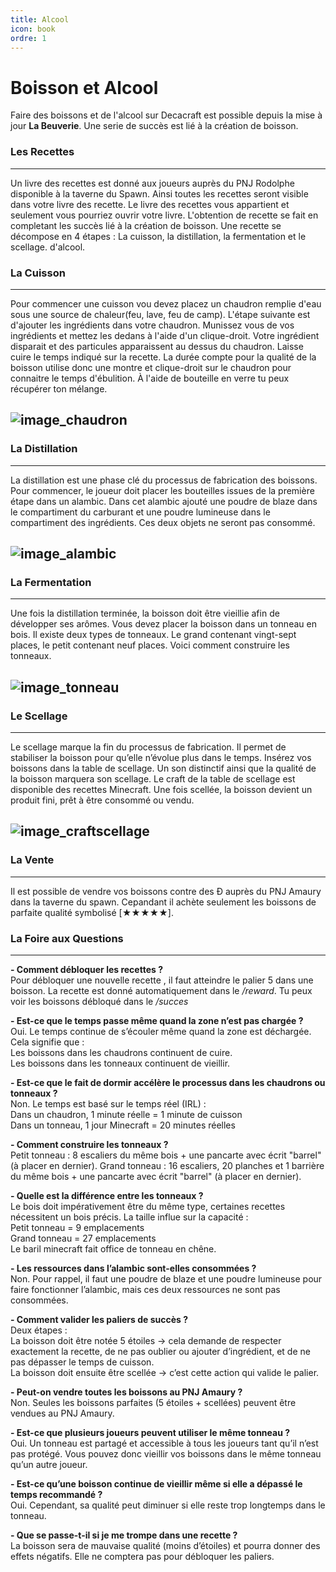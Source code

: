 ```yaml
---
title: Alcool
icon: book
ordre: 1
---
```

# Boisson et Alcool

Faire des boissons et de l'alcool sur Decacraft est possible depuis la mise à jour **La Beuverie**. Une serie de succès est lié à la création de boisson.

### Les Recettes
---
Un livre des recettes est donné aux joueurs auprès du PNJ Rodolphe disponible à la taverne du Spawn. Ainsi toutes les recettes seront visible dans votre livre des recette. Le livre des recettes vous appartient et seulement vous pourriez ouvrir votre livre. L'obtention de recette se fait en completant les succès lié à la création de boisson. Une recette se décompose en 4 étapes : La cuisson, la distillation, la fermentation et le scellage. d'alcool.

### La Cuisson
---
Pour commencer une cuisson vou devez placez un chaudron remplie d'eau sous une source de chaleur(feu, lave, feu de camp). L'étape suivante est d'ajouter les ingrédients dans votre chaudron. Munissez vous de vos ingrédients et mettez les dedans à l'aide d'un clique-droit. Votre ingrédient disparait et des particules apparaissent au dessus du chaudron. Laisse cuire le temps indiqué sur la recette. La durée compte pour la qualité de la boisson utilise donc une montre et clique-droit sur le chaudron pour connaitre le temps d'ébulition. À l'aide de bouteille en verre tu peux récupérer ton mélange.

![image_chaudron](https://i.ibb.co/fVLmkQ6B/image-2025-10-19-104221348.png)
---

### La Distillation
---
La distillation est une phase clé du processus de fabrication des boissons.
Pour commencer, le joueur doit placer les bouteilles issues de la première étape dans un alambic. Dans cet alambic ajouté une poudre de blaze dans le compartiment du carburant et une poudre lumineuse dans le compartiment des ingrédients. Ces deux objets ne seront pas consommé.

![image_alambic](https://i.ibb.co/7d0ZJFQr/image-2025-10-19-103201422.png)
---

### La Fermentation
---
Une fois la distillation terminée, la boisson doit être vieillie afin de développer ses arômes.
Vous devez placer la boisson dans un tonneau en bois. Il existe deux types de tonneaux. Le grand contenant vingt-sept places, le petit contenant neuf places. Voici comment construire les tonneaux.

![image_tonneau](https://i.ibb.co/KpMVgpdr/image-2025-10-19-104030735.png)
---

### Le Scellage
---

Le scellage marque la fin du processus de fabrication. Il permet de stabiliser la boisson pour qu’elle n’évolue plus dans le temps. Insérez vos boissons dans la table de scellage. Un son distinctif ainsi que la qualité de la boisson marquera son scellage. Le craft de la table de scellage est disponible des recettes Minecraft. Une fois scellée, la boisson devient un produit fini, prêt à être consommé ou vendu.

![image_craftscellage](https://i.ibb.co/Psd5jQ7c/image-2025-10-19-104733944.png)
---

### La Vente
---

Il est possible de vendre vos boissons contre des Ð auprès du PNJ Amaury dans la taverne du spawn. Cepandant il achète seulement les boissons de parfaite qualité symbolisé [★★★★★].

### La Foire aux Questions
---

**- Comment débloquer les recettes ?**  
Pour débloquer une nouvelle recette , il faut atteindre le palier 5 dans une boisson. La recette est donné automatiquement dans le */reward*. Tu peux voir les boissons débloqué dans le */succes*

**- Est-ce que le temps passe même quand la zone n’est pas chargée ?**  
Oui. Le temps continue de s’écouler même quand la zone est déchargée. 
Cela signifie que :   
Les boissons dans les chaudrons continuent de cuire.  
Les boissons dans les tonneaux continuent de vieillir.

**- Est-ce que le fait de dormir accélère le processus dans les chaudrons ou tonneaux ?**  
Non. Le temps est basé sur le temps réel (IRL) :  
Dans un chaudron, 1 minute réelle = 1 minute de cuisson  
Dans un tonneau, 1 jour Minecraft = 20 minutes réelles

**- Comment construire les tonneaux ?**  
Petit tonneau : 8 escaliers du même bois + une pancarte avec écrit "barrel" (à placer en dernier).
Grand tonneau : 16 escaliers, 20 planches et 1 barrière du même bois + une pancarte avec écrit "barrel" (à placer en dernier).

**- Quelle est la différence entre les tonneaux ?**  
Le bois doit impérativement être du même type, certaines recettes nécessitent un bois précis.
La taille influe sur la capacité :  
Petit tonneau = 9 emplacements  
Grand tonneau = 27 emplacements  
Le baril minecraft fait office de tonneau en chêne.

**- Les ressources dans l’alambic sont-elles consommées ?**  
Non. Pour rappel, il faut une poudre de blaze et une poudre lumineuse pour faire fonctionner l’alambic, mais ces deux ressources ne sont pas consommées.

**- Comment valider les paliers de succès ?**  
Deux étapes :  
La boisson doit être notée 5 étoiles → cela demande de respecter exactement la recette, de ne pas oublier ou ajouter d’ingrédient, et de ne pas dépasser le temps de cuisson.  
La boisson doit ensuite être scellée → c’est cette action qui valide le palier.

**- Peut-on vendre toutes les boissons au PNJ Amaury ?**  
Non. Seules les boissons parfaites (5 étoiles + scellées) peuvent être vendues au PNJ Amaury.

**- Est-ce que plusieurs joueurs peuvent utiliser le même tonneau ?**  
Oui. Un tonneau est partagé et accessible à tous les joueurs tant qu’il n’est pas protégé. Vous pouvez donc vieillir vos boissons dans le même tonneau qu’un autre joueur.

**- Est-ce qu’une boisson continue de vieillir même si elle a dépassé le temps recommandé ?**  
Oui. Cependant, sa qualité peut diminuer si elle reste trop longtemps dans le tonneau.

**- Que se passe-t-il si je me trompe dans une recette ?**  
La boisson sera de mauvaise qualité (moins d’étoiles) et pourra donner des effets négatifs. Elle ne comptera pas pour débloquer les paliers.
